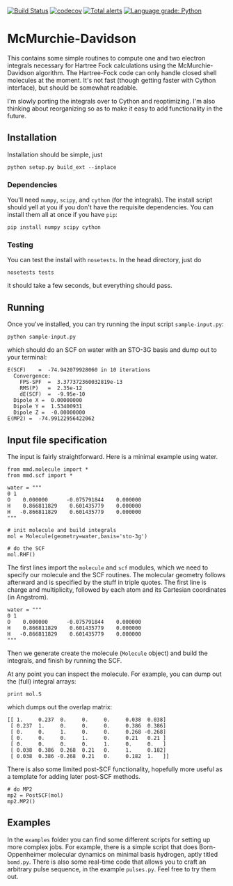 [![Build Status](https://travis-ci.org/jjgoings/McMurchie-Davidson.svg?branch=master)](https://travis-ci.org/jjgoings/McMurchie-Davidson) 
[![codecov](https://codecov.io/gh/jjgoings/McMurchie-Davidson/branch/master/graph/badge.svg)](https://codecov.io/gh/jjgoings/McMurchie-Davidson)
[![Total alerts](https://img.shields.io/lgtm/alerts/g/jjgoings/McMurchie-Davidson.svg?logo=lgtm&logoWidth=18)](https://lgtm.com/projects/g/jjgoings/McMurchie-Davidson/alerts/)
[![Language grade: Python](https://img.shields.io/lgtm/grade/python/g/jjgoings/McMurchie-Davidson.svg?logo=lgtm&logoWidth=18)](https://lgtm.com/projects/g/jjgoings/McMurchie-Davidson/context:python)

# McMurchie-Davidson

This contains some simple routines to compute one and two electron integrals 
necessary for Hartree Fock calculations using the McMurchie-Davidson algorithm.
The Hartree-Fock code can only  handle closed shell molecules at the moment. 
It's not fast (though getting faster with Cython interface), but should be 
somewhat readable. 

I'm slowly porting the integrals over to Cython and reoptimizing. I'm also 
thinking about reorganizing so as to make it easy to add functionality in the 
future.

## Installation
Installation should be simple, just

```
python setup.py build_ext --inplace
```

### Dependencies
You'll need `numpy`, `scipy`, and `cython` (for the integrals). The install script should yell at you if you don't have the requisite dependencies. You can install them all at once if you have `pip`:

```
pip install numpy scipy cython
```

### Testing
You can test the install with `nosetests`. In the head directory, just do

```
nosetests tests
```

it should take a few seconds, but everything should pass.

## Running
Once you've installed, you can try running the input script `sample-input.py`:

```
python sample-input.py
```

which should do an SCF on water with an STO-3G basis and dump out to your terminal:

```
E(SCF)    =  -74.942079928060 in 10 iterations
  Convergence:
    FPS-SPF  =  3.377372360032819e-13
    RMS(P)   =  2.35e-12
    dE(SCF)  =  -9.95e-10
  Dipole X =  0.00000000
  Dipole Y =  1.53400931
  Dipole Z =  -0.00000000
E(MP2) =  -74.99122956422062
```

## Input file specification

The input is fairly straightforward. Here is a minimal example using water.

```
from mmd.molecule import *
from mmd.scf import *

water = """
0 1
O    0.000000      -0.075791844    0.000000
H    0.866811829    0.601435779    0.000000
H   -0.866811829    0.601435779    0.000000
"""

# init molecule and build integrals
mol = Molecule(geometry=water,basis='sto-3g')

# do the SCF
mol.RHF()
```

The first lines import the `molecule` and `scf` modules, which we need to specify our molecule and the SCF routines. The molecular geometry follows afterward and is specified by the stuff in triple quotes. The first line is charge and multiplicity, followed by each atom and its Cartesian coordinates (in Angstrom).

```
water = """
0 1
O    0.000000      -0.075791844    0.000000
H    0.866811829    0.601435779    0.000000
H   -0.866811829    0.601435779    0.000000
"""
```

Then we generate create the molecule (`Molecule` object) and build the integrals, and finish by running the SCF.

At any point you can inspect the molecule. For example, you can dump out the (full) integral arrays:

```
print mol.S
```

which dumps out the overlap matrix:

```
[[ 1.     0.237  0.     0.     0.     0.038  0.038]
 [ 0.237  1.     0.     0.     0.     0.386  0.386]
 [ 0.     0.     1.     0.     0.     0.268 -0.268]
 [ 0.     0.     0.     1.     0.     0.21   0.21 ]
 [ 0.     0.     0.     0.     1.     0.     0.   ]
 [ 0.038  0.386  0.268  0.21   0.     1.     0.182]
 [ 0.038  0.386 -0.268  0.21   0.     0.182  1.   ]]
```

There is also some limited post-SCF functionality, hopefully more useful as a 
template for adding later post-SCF methods.

```
# do MP2
mp2 = PostSCF(mol)
mp2.MP2()
```

## Examples
In the `examples` folder you can find some different scripts for setting up more complex jobs. For example, there is a simple script that does Born-Oppenheimer molecular dynamics on minimal basis hydrogen, aptly titled `bomd.py`. There is also some real-time code that allows you to craft an arbitrary pulse sequence, in the example `pulses.py`. Feel free to try them out.

